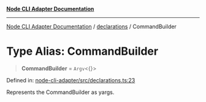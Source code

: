 [**Node CLI Adapter Documentation**](../../README.md)

***

[Node CLI Adapter Documentation](../../README.md) / [declarations](../README.md) / CommandBuilder

# Type Alias: CommandBuilder

> **CommandBuilder** = `Argv`\<\{\}\>

Defined in: [node-cli-adapter/src/declarations.ts:23](https://github.com/stonemjs/node-cli-adapter/blob/942602ba5f120245f6f1f4ea802cbd5e86b9d774/src/declarations.ts#L23)

Represents the CommandBuilder as yargs.
